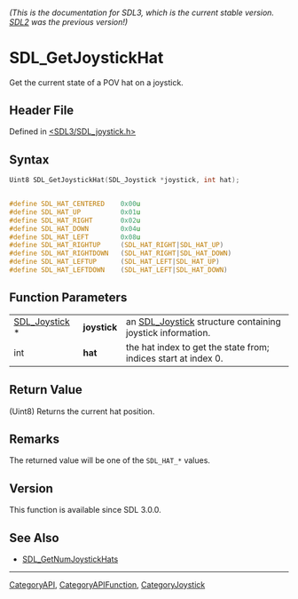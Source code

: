 ###### (This is the documentation for SDL3, which is the current stable version. [SDL2](https://wiki.libsdl.org/SDL2/) was the previous version!)
# SDL_GetJoystickHat

Get the current state of a POV hat on a joystick.

## Header File

Defined in [<SDL3/SDL_joystick.h>](https://github.com/libsdl-org/SDL/blob/main/include/SDL3/SDL_joystick.h)

## Syntax

```c
Uint8 SDL_GetJoystickHat(SDL_Joystick *joystick, int hat);


#define SDL_HAT_CENTERED    0x00u
#define SDL_HAT_UP          0x01u
#define SDL_HAT_RIGHT       0x02u
#define SDL_HAT_DOWN        0x04u
#define SDL_HAT_LEFT        0x08u
#define SDL_HAT_RIGHTUP     (SDL_HAT_RIGHT|SDL_HAT_UP)
#define SDL_HAT_RIGHTDOWN   (SDL_HAT_RIGHT|SDL_HAT_DOWN)
#define SDL_HAT_LEFTUP      (SDL_HAT_LEFT|SDL_HAT_UP)
#define SDL_HAT_LEFTDOWN    (SDL_HAT_LEFT|SDL_HAT_DOWN)
```

## Function Parameters

|                                |              |                                                                            |
| ------------------------------ | ------------ | -------------------------------------------------------------------------- |
| [SDL_Joystick](SDL_Joystick) * | **joystick** | an [SDL_Joystick](SDL_Joystick) structure containing joystick information. |
| int                            | **hat**      | the hat index to get the state from; indices start at index 0.             |

## Return Value

(Uint8) Returns the current hat position.

## Remarks

The returned value will be one of the `SDL_HAT_*` values.

## Version

This function is available since SDL 3.0.0.

## See Also

- [SDL_GetNumJoystickHats](SDL_GetNumJoystickHats)

----
[CategoryAPI](CategoryAPI), [CategoryAPIFunction](CategoryAPIFunction), [CategoryJoystick](CategoryJoystick)

